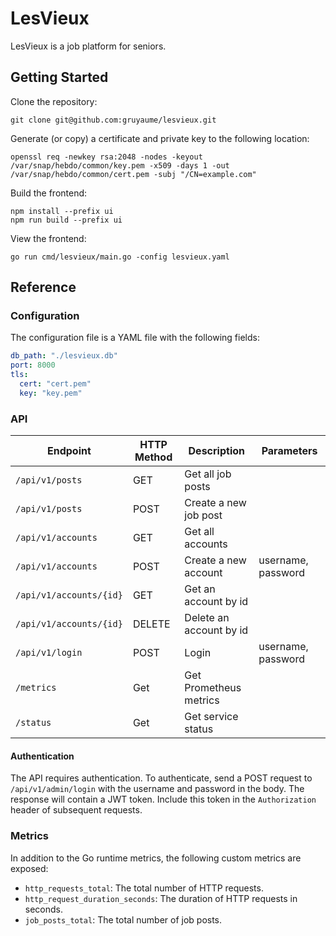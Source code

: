 # LesVieux

LesVieux is a job platform for seniors.

## Getting Started

Clone the repository:

```shell
git clone git@github.com:gruyaume/lesvieux.git
```

Generate (or copy) a certificate and private key to the following location:

```shell
openssl req -newkey rsa:2048 -nodes -keyout /var/snap/hebdo/common/key.pem -x509 -days 1 -out /var/snap/hebdo/common/cert.pem -subj "/CN=example.com"
```

Build the frontend:

```shell
npm install --prefix ui
npm run build --prefix ui
```

View the frontend:

```shell
go run cmd/lesvieux/main.go -config lesvieux.yaml
```

## Reference

### Configuration

The configuration file is a YAML file with the following fields:

```yaml
db_path: "./lesvieux.db"
port: 8000
tls:
  cert: "cert.pem"
  key: "key.pem"
```

### API

| Endpoint                | HTTP Method | Description             | Parameters         |
| ----------------------- | ----------- | ----------------------- | ------------------ |
| `/api/v1/posts`         | GET         | Get all job posts       |                    |
| `/api/v1/posts`         | POST        | Create a new job post   |                    |
| `/api/v1/accounts`      | GET         | Get all accounts        |                    |
| `/api/v1/accounts`      | POST        | Create a new account    | username, password |
| `/api/v1/accounts/{id}` | GET         | Get an account by id    |                    |
| `/api/v1/accounts/{id}` | DELETE      | Delete an account by id |                    |
| `/api/v1/login`         | POST        | Login                   | username, password |
| `/metrics`              | Get         | Get Prometheus metrics  |                    |
| `/status`               | Get         | Get service status      |                    |

#### Authentication

The API requires authentication. To authenticate, send a POST request to `/api/v1/admin/login` with the username and password in the body. The response will contain a JWT token. Include this token in the `Authorization` header of subsequent requests.

### Metrics

In addition to the Go runtime metrics, the following custom metrics are exposed:
* `http_requests_total`: The total number of HTTP requests.
* `http_request_duration_seconds`: The duration of HTTP requests in seconds.
* `job_posts_total`: The total number of job posts.
